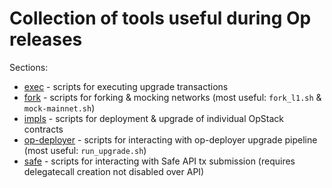 # Collection of tools useful during Op releases

Sections:
- [exec](./exec/) - scripts for executing upgrade transactions 
- [fork](./fork/) - scripts for forking & mocking networks (most useful: `fork_l1.sh` & `mock-mainnet.sh`)
- [impls](./impls/) - scripts for deployment & upgrade of individual OpStack contracts
- [op-deployer](./op-deployer/) - scripts for interacting with op-deployer upgrade pipeline (most useful: `run_upgrade.sh`)
- [safe](./safe/) - scripts for interacting with Safe API tx submission (requires delegatecall creation not disabled over API)
